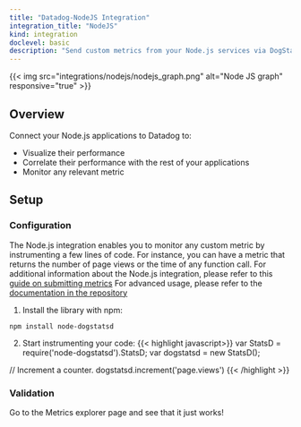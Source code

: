 ```yaml
---
title: "Datadog-NodeJS Integration"
integration_title: "NodeJS"
kind: integration
doclevel: basic
description: "Send custom metrics from your Node.js services via DogStatsD or our API."
---
```


{{< img src="integrations/nodejs/nodejs_graph.png" alt="Node JS graph" responsive="true" >}}

## Overview

Connect your Node.js applications to Datadog to:

* Visualize their performance
* Correlate their performance with the rest of your applications
* Monitor any relevant metric

## Setup
### Configuration

The Node.js integration enables you to monitor any custom metric by instrumenting a few lines of code. 
For instance, you can have a metric that returns the number of page views or the time of any function call. 
For additional information about the Node.js integration, please refer to this [guide on submitting metrics](https://docs.datadoghq.com/guides/metrics/)
For advanced usage, please refer to the [documentation in the repository](https://github.com/joybro/node-dogstatsd)

1. Install the library with npm:
```
npm install node-dogstatsd
```

2. Start instrumenting your code:
{{< highlight javascript>}}
var StatsD = require('node-dogstatsd').StatsD;
var dogstatsd = new StatsD();

// Increment a counter.
dogstatsd.increment('page.views')
{{< /highlight >}}

### Validation
Go to the Metrics explorer page and see that it just works! 
